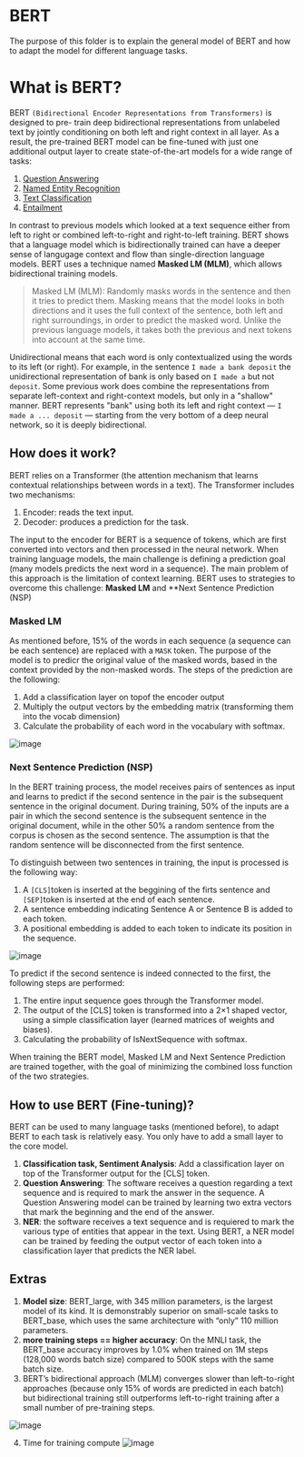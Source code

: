 # BERT
The purpose of this folder is to explain the general model of BERT and how to adapt the model for different language tasks.  

# What is BERT?
BERT `(Bidirectional Encoder Representations from Transformers)` is designed to pre- train deep bidirectional representations from unlabeled text by jointly conditioning on both left and right context in all layer. As a result, the pre-trained BERT model can be fine-tuned with just one additional output layer to create state-of-the-art models for a wide range of tasks:
1. [Question Answering](https://github.com/maragones/ghost_recon/tree/master/Question%20Answering)
2. [Named Entity Recognition](https://github.com/maragones/ghost_recon/tree/master/Named%20Entity%20Recognition)
3. [Text Classification](https://github.com/maragones/ghost_recon/blob/master/Text%20Classification/bert_classification.ipynb)
4. [Entailment](https://github.com/maragones/ghost_recon/tree/master/Entailment)

In contrast to previous models which looked at a text sequence either from left to right or combined left-to-right and right-to-left training. BERT shows that a language model which is bidirectionally trained can have a deeper sense of langugage context and flow than single-direction language models. BERT uses a technique named **Masked LM (MLM)**, which allows bidirectional training models. 
> Masked LM (MLM): Randomly masks words in the sentence and then it tries to predict them. Masking means that the model looks in both directions and it uses the full context of the sentence, both left and right surroundings, in order to predict the masked word. Unlike the previous language models, it takes both the previous and next tokens into account at the same time.

Unidirectional means that each word is only contextualized using the words to its left (or right). For example, in the sentence `I made a bank deposit` the unidirectional representation of bank is only based on `I made a` but not `deposit`. Some previous work does combine the representations from separate left-context and right-context models, but only in a "shallow" manner. BERT represents "bank" using both its left and right context — `I made a ... deposit` — starting from the very bottom of a deep neural network, so it is deeply bidirectional.


## How does it work? 

BERT relies on a Transformer (the attention mechanism that learns contextual relationships between words in a text). The Transformer includes two mechanisms:
1. Encoder: reads the text input. 
2. Decoder: produces a prediction for the task. 

The input to the encoder for BERT is a sequence of tokens, which are first converted into vectors and then processed in the neural network. When training language models, the main challenge is defining a prediction goal (many models predicts the next word in a sequence). The main problem of this approach is the limitation of context learning. BERT uses to strategies to overcome this challenge: **Masked LM** and **Next Sentence Prediction (NSP)

### Masked LM

As mentioned before, 15% of the words in each sequence (a sequence can be each sentence) are replaced with a `MASK` token. The purpose of the model is to predicr the original value of the masked words, based in the context provided by the non-masked words. The steps of the prediction are the following:
1. Add a classification layer on topof the encoder output
2. Multiply the output vectors by the embedding matrix (transforming them into the vocab dimension)
3. Calculate the probability of each word in the vocabulary with softmax. 

![image](https://github.com/maragones/ghost_recon/blob/master/BERT/img/masked.png)


### Next Sentence Prediction (NSP)

In the BERT training process, the model receives pairs of sentences as input and learns to predict if the second sentence in the pair is the subsequent sentence in the original document. During training, 50% of the inputs are a pair in which the second sentence is the subsequent sentence in the original document, while in the other 50% a random sentence from the corpus is chosen as the second sentence. The assumption is that the random sentence will be disconnected from the first sentence.

To distinguish between two sentences in training, the input is processed is the following way:
1. A `[CLS]`token is inserted at the beggining of the firts sentence and `[SEP]`token is inserted at the end of each sentence.
2. A sentence embedding indicating Sentence A or Sentence B is added to each token. 
3. A positional embedding is added to each token to indicate its position in the sequence. 

![image](https://github.com/maragones/ghost_recon/blob/master/BERT/img/input_image.png)

To predict if the second sentence is indeed connected to the first, the following steps are performed:
1. The entire input sequence goes through the Transformer model.
2. The output of the [CLS] token is transformed into a 2×1 shaped vector, using a simple classification layer (learned matrices of weights and biases).
3. Calculating the probability of IsNextSequence with softmax.

When training the BERT model, Masked LM and Next Sentence Prediction are trained together, with the goal of minimizing the combined loss function of the two strategies.

## How to use BERT (Fine-tuning)?

BERT can be used to many language tasks (mentioned before), to adapt BERT to each task is relatively easy. You only have to add a small layer to the core model. 

1. **Classification task, Sentiment Analysis**: Add a classification layer on top of the Transformer output for the [CLS] token.
2. **Question Answering**: The software receives a question regarding a text sequence and is required to mark the answer in the sequence. A Question Answering model can be trained by learning two extra vectors that mark the beginning and the end of the answer.
3. **NER**: the software receives a text sequence and is requiered to mark the various type of entities that appear in the text. Using BERT, a NER model can be trained by feeding the output vector of each token into a classification layer that predicts the NER label.

## Extras
1. **Model size**: BERT_large, with 345 million parameters, is the largest model of its kind. It is demonstrably superior on small-scale tasks to BERT_base, which uses the same architecture with “only” 110 million parameters.
2. **more training steps == higher accuracy**: On the MNLI task, the BERT_base accuracy improves by 1.0% when trained on 1M steps (128,000 words batch size) compared to 500K steps with the same batch size.
3. BERT’s bidirectional approach (MLM) converges slower than left-to-right approaches (because only 15% of words are predicted in each batch) but bidirectional training still outperforms left-to-right training after a small number of pre-training steps.

![image](https://github.com/maragones/ghost_recon/blob/master/BERT/img/accuracy_bert.png)

4. Time for training compute
![image](https://github.com/maragones/ghost_recon/blob/master/BERT/img/time_bert.png)



